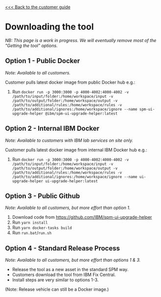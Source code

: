 [<<< Back to the customer guide](../customer_guide.md)

# Downloading the tool

_NB: This page is a work in progress. We will eventually remove most of the "Getting the tool" options._

## Option 1 - Public Docker

_Note: Available to all customers._

Customer pulls latest docker image from public Docker hub e.g.:

1. Run `docker run -p 3000:3000 -p 4000-4002:4000-4002 -v /path/to/input/folder:/home/workspace/input -v /path/to/output/folder:/home/workspace/output -v /path/to/additional/rules:/home/workspace/rules -v /path/to/additional/ignores:/home/workspace/ignore --name spm-ui-upgrade-helper @ibm/spm-ui-upgrade-helper:latest`

## Option 2 - Internal IBM Docker

_Note: Available to customers with IBM lab services on site only._

Customer pulls latest docker image from internal IBM Docker hub e.g.:

1. Run `docker run -p 3000:3000 -p 4000-4002:4000-4002 -v /path/to/input/folder:/home/workspace/input -v /path/to/output/folder:/home/workspace/output -v /path/to/additional/rules:/home/workspace/rules -v /path/to/additional/ignores:/home/workspace/ignore --name ui-upgrade-helper ui-upgrade-helper:latest`

## Option 3 - Public Github

_Note: Available to all customers, but more effort than option 1._

1. Download code from https://github.com/IBM/spm-ui-upgrade-helper
2. Run `yarn install`
3. Run `yarn docker-tasks build`
4. Run `run.bat`/`run.sh`

## Option 4 - Standard Release Process

_Note: Available to all customers, but more effort than options 1 & 3._

- Release the tool as a new asset in the standard SPM way.
- Customers download the tool from IBM Fix Central.
- Install steps are very similar to options 1-3.

(Note: Release vehicle can still be a Docker image.)
